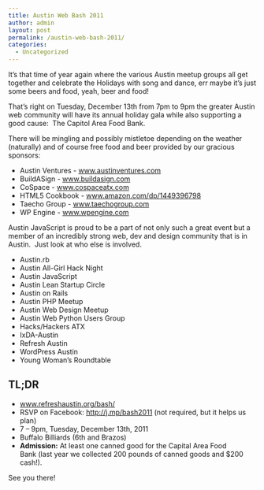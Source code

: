 ```yaml
---
title: Austin Web Bash 2011
author: admin
layout: post
permalink: /austin-web-bash-2011/
categories:
  - Uncategorized
---
```

It&#8217;s that time of year again where the various Austin meetup groups all get together and celebrate the Holidays with song and dance, err maybe it&#8217;s just some beers and food, yeah, beer and food!

That&#8217;s right on Tuesday, December 13th from 7pm to 9pm the greater Austin web community will have its annual holiday gala while also supporting a good cause:  The Capitol Area Food Bank.

There will be mingling and possibly mistletoe depending on the weather (naturally) and of course free food and beer provided by our gracious sponsors:

<div>
  <div>
    <div>
      <div>
        <div>
          <ul>
            <li>
              Austin Ventures - <a href="http://www.austinventures.com/" target="_blank">www.austinventures.com</a>
            </li>
            <li>
              BuildASign - <a href="http://hwww.buildasign.com/" target="_blank">www.buildasign.com</a>
            </li>
            <li>
              CoSpace - <a href="http://www.cospaceatx.com/" target="_blank">www.cospaceatx.com</a>
            </li>
            <li>
              HTML5 Cookbook - <a href="http://www.amazon.com/dp/1449396798" target="_blank">www.amazon.com/dp/1449396798</a>
            </li>
            <li>
              Taecho Group - <a href="http://www.taechogroup.com/" target="_blank">www.taechogroup.com</a>
            </li>
            <li>
              WP Engine - <a href="http://www.wpengine.com/" target="_blank">www.wpengine.com</a>
            </li>
          </ul>
        </div>
      </div>
    </div>
  </div>
</div>

Austin JavaScript is proud to be a part of not only such a great event but a member of an incredibly strong web, dev and design community that is in Austin.  Just look at who else is involved.

<div>
  <div>
    <div>
      <div>
        <div>
          <ul>
            <li>
              Austin.rb
            </li>
            <li>
              Austin All-Girl Hack Night
            </li>
            <li>
              Austin JavaScript
            </li>
            <li>
              Austin Lean Startup Circle
            </li>
            <li>
              Austin on Rails
            </li>
            <li>
              Austin PHP Meetup
            </li>
            <li>
              Austin Web Design Meetup
            </li>
            <li>
              Austin Web Python Users Group
            </li>
            <li>
              Hacks/Hackers ATX
            </li>
            <li>
              IxDA-Austin
            </li>
            <li>
              Refresh Austin
            </li>
            <li>
              WordPress Austin
            </li>
            <li>
              Young Woman’s Roundtable
            </li>
          </ul>
        </div>
      </div>
    </div>
  </div>
</div>

## TL;DR

<div>
  <div>
    <div>
      <div>
        <div>
          <ul>
            <li>
              <a href="http://www.refreshaustin.org/bash/" target="_blank">www.refreshaustin.org/bash/</a>
            </li>
            <li>
              RSVP on Facebook: <a href="http://j.mp/bash2011" target="_blank">http://j.mp/bash2011</a> (not required, but it helps us plan)
            </li>
            <li>
              7 – 9pm, Tuesday, December 13th, 2011
            </li>
            <li>
              Buffalo Billiards (6th and Brazos)
            </li>
            <li>
              <strong>Admission:</strong> At least one canned good for the Capital Area Food Bank (last year we collected 200 pounds of canned goods and $200 cash!).
            </li>
          </ul>
        </div>
      </div>
    </div>
  </div>
</div>

<div>
  <div>
    <div>
      <div>
        See you there!
      </div>
    </div>
  </div>
</div>
